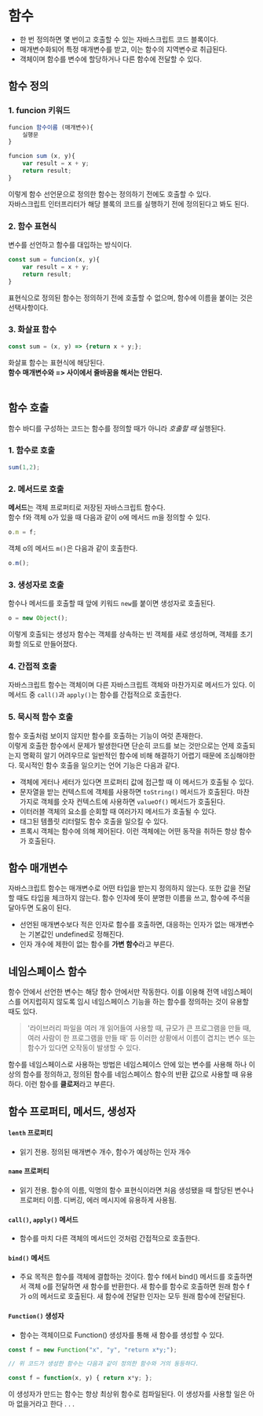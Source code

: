 # 함수
- 한 번 정의하면 몇 번이고 호출할 수 있는 자바스크립트 코드 블록이다.
- 매개변수화되어 특정 매개변수를 받고, 이는 함수의 지역변수로 취급된다.
- 객체이며 함수를 변수에 할당하거나 다른 함수에 전달할 수 있다.

## 함수 정의

### 1. funcion 키워드

```javascript
funcion 함수이름 (매개변수){
    실행문
}
```
```javascript
funcion sum (x, y){
    var result = x + y;
    return result;
}
```
이렇게 함수 선언문으로 정의한 함수는 정의하기 전에도 호출할 수 있다.<br>
자바스크립트 인터프리터가 해당 블록의 코드를 실행하기 전에 정의된다고 봐도 된다. <br>

### 2. 함수 표현식
변수를 선언하고 함수를 대입하는 방식이다.
```javascript
const sum = funcion(x, y){
    var result = x + y;
    return result;
}
```
표현식으로 정의된 함수는 정의하기 전에 호출할 수 없으며, 함수에 이름을 붙이는 것은 선택사항이다.

### 3. 화살표 함수
```javascript
const sum = (x, y) => {return x + y;};
```
화살표 함수는 표현식에 해당된다. <br> **함수 매개변수와 => 사이에서 줄바꿈을 해서는 안된다.** <br><br>


## 함수 호출
함수 바디를 구성하는 코드는 함수를 정의할 때가 아니라 *호출할 때* 실행된다. 
### 1. 함수로 호출
```javascript
sum(1,2);
```
### 2. 메서드로 호출
**메서드**는 객체 프로퍼티로 저장된 자바스크립트 함수다.<br>
함수 f와 객체 o가 있을 때 다음과 같이 o에 메서드 m을 정의할 수 있다.
```javascript
o.m = f;
```
객체 o의 메서드 `m()`은 다음과 같이 호출한다.
```javascript
o.m();
```
### 3. 생성자로 호출
함수나 메서드를 호출할 때 앞에 키워드 `new`를 붙이면 생성자로 호출된다.
```javascript
o = new Object();
```
이렇게 호출되는 생성자 함수는 객체를 상속하는 빈 객체를 새로 생성하며, 객체를 초기화할 의도로 만들어졌다.
### 4. 간접적 호출
자바스크립트 함수는 객체이며 다른 자바스크립트 객체와 마찬가지로 메서드가 있다. 이 메서드 중 `call()`과 `apply()`는 함수를 간접적으로 호출한다.
### 5. 묵시적 함수 호출
함수 호출처럼 보이지 않지만 함수를 호출하는 기능이 여럿 존재한다.<br>
이렇게 호출한 함수에서 문제가 발생한다면 단순히 코드를 보는 것만으로는 언제 호출되는지 명확히 알기 어려우므로 일반적인 함수에 비해 해결하기 어렵기 때문에 조심해야한다. 묵시적인 함수 호출을 일으키는 언어 기능은 다음과 같다.
- 객체에 게터나 세터가 있다면 프로퍼티 값에 접근할 때 이 메서드가 호출될 수 있다.
- 문자열을 받는 컨텍스트에 객체를 사용하면 `toString()` 메서드가 호출된다. 마찬가지로 객체를 숫자 컨텍스트에 사용하면 `valueOf()` 메서드가 호출된다.
- 이터러블 객체의 요소를 순회할 때 여러가지 메서드가 호출될 수 있다.
- 태그된 템플릿 리터럴도 함수 호출을 일으킬 수 있다.
- 프록시 객체는 함수에 의해 제어된다. 이런 객체에는 어떤 동작을 취하든 항상 함수가 호출된다.


## 함수 매개변수
자바스크립트 함수는 매개변수로 어떤 타입을 받는지 정의하지 않는다. 또한 값을 전달할 때도 타입을 체크하지 않는다. 함수 인자에 뜻이 분명한 이름을 쓰고, 함수에 주석을 달아두면 도움이 된다.
- 선언된 매개변수보다 적은 인자로 함수를 호출하면, 대응하는 인자가 없는 매개변수는 기본값인 undefined로 정해진다.
- 인자 개수에 제한이 없는 함수를 **가변 함수**라고 부른다.


## 네임스페이스 함수
함수 안에서 선언한 변수는 해당 함수 안에서만 작동한다. 이를 이용해 전역 네임스페이스를 어지럽히지 않도록 임시 네임스페이스 기능을 하는 함수를 정의하는 것이 유용할 때도 있다.

> '라이브러리 파일을 여러 개 읽어들여 사용할 때, 규모가 큰 프로그램을 만들 때, 여러 사람이 한 프로그램을 만들 때' 등 이러한 상황에서 이름이 겹치는 변수 또는 함수가 있다면 오작동이 발생할 수 있다. 

함수를 네임스페이스로 사용하는 방법은 네임스페이스 안에 있는 변수를 사용해 하나 이상의 함수를 정의하고, 정의된 함수를 네임스페이스 함수의 반환 값으로 사용할 때  유용하다. 이런 함수를 **클로저**라고 부른다.

## 함수 프로퍼티, 메서드, 생성자
#### `lenth` 프로퍼티
- 읽기 전용. 정의된 매개변수 개수, 함수가 예상하는 인자 개수 <br>
#### `name` 프로퍼티
- 읽기 전용. 함수의 이름, 익명의 함수 표현식이라면 처음 생성됐을 때 할당된 변수나 프로퍼티 이름. 디버깅, 에러 메시지에 유용하게 사용됨.
#### `call()`, `apply()` 메서드
- 함수를 마치 다른 객체의 메서드인 것처럼 간접적으로 호출한다.
#### `bind()` 메서드
- 주요 목적은 함수를 객체에 결합하는 것이다. 함수 f에서 bind() 메서드를 호출하면서 객체 o를 전달하면 새 함수를 반환한다. 새 함수를 함수로 호출하면 원래 함수 f가 o의 메서드로 호출된다. 새 함수에 전달한 인자는 모두 원래 함수에 전달된다.
#### `Function()` 생성자
- 함수는 객체이므로 Function() 생성자를 통해 새 함수를 생성할 수 있다.
```javascript
const f = new Function("x", "y", "return x*y;");

// 위 코드가 생성한 함수는 다음과 같이 정의한 함수와 거의 동등하다.

const f = function(x, y) { return x*y; };
```
이 생성자가 만드는 함수는 항상 최상위 함수로 컴파일된다. 이 생성자를 사용할 일은 아마 없을거라고 한다 . . .
